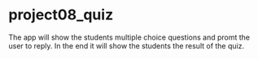 # project08_quiz

The app will show the students multiple choice questions and promt the user to reply. In the end it will show the students the result of the quiz.
